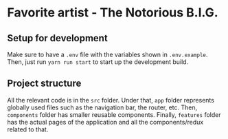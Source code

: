 # Favorite artist - The Notorious B.I.G.

## Setup for development

Make sure to have a `.env` file with the variables shown in `.env.example`. Then, just run 
`yarn run start` to start up the development build.

## Project structure

All the relevant code is in the `src` folder. Under that, `app` folder represents globally used
files such as the navigation bar, the router, etc. Then, `components` folder has smaller 
reusable components. Finally, `features` folder has the actual pages of the application and all
the components/redux related to that.